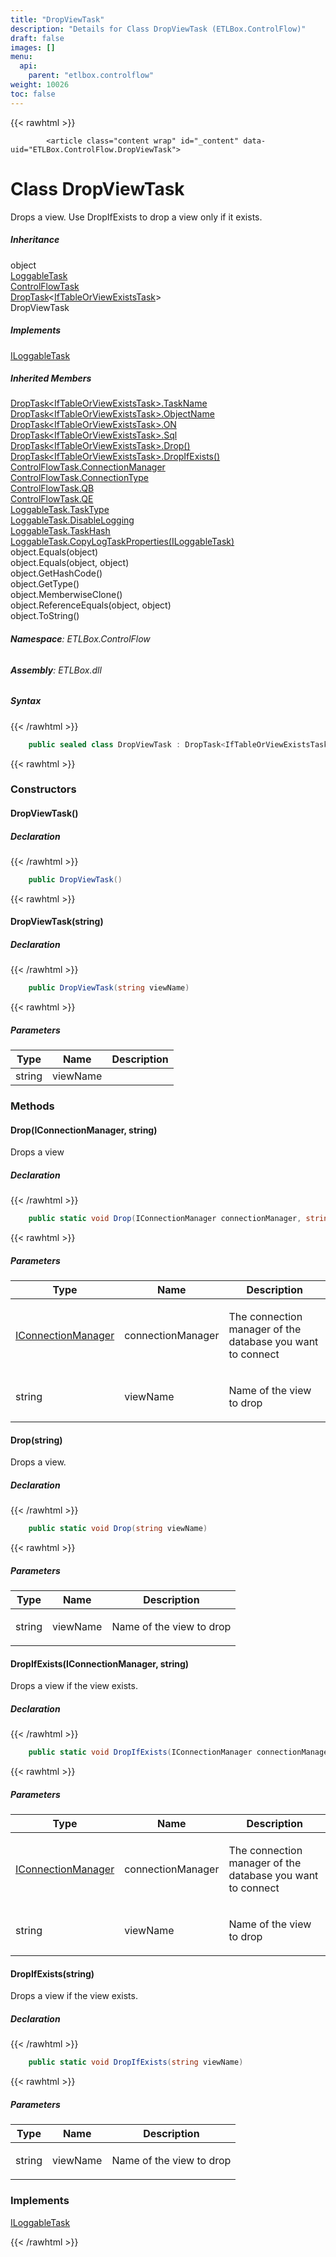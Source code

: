 ```yaml
---
title: "DropViewTask"
description: "Details for Class DropViewTask (ETLBox.ControlFlow)"
draft: false
images: []
menu:
  api:
    parent: "etlbox.controlflow"
weight: 10026
toc: false
---
```


{{< rawhtml >}}

            <article class="content wrap" id="_content" data-uid="ETLBox.ControlFlow.DropViewTask">
  <h1 id="ETLBox_ControlFlow_DropViewTask" data-uid="ETLBox.ControlFlow.DropViewTask" class="text-break">Class DropViewTask
</h1>
  <div class="markdown level0 summary"><p>Drops a view. Use DropIfExists to drop a view only if it exists.</p>
</div>
  <div class="markdown level0 conceptual"></div>
  <div class="inheritance">
    <h5>Inheritance</h5>
    <div class="level0"><span class="xref">object</span></div>
    <div class="level1"><a class="xref" href="/api/etlbox/loggabletask">LoggableTask</a></div>
    <div class="level2"><a class="xref" href="/api/etlbox.controlflow/controlflowtask">ControlFlowTask</a></div>
    <div class="level3"><a class="xref" href="/api/etlbox.controlflow/droptask-1">DropTask</a>&lt;<a class="xref" href="/api/etlbox.controlflow/iftableorviewexiststask">IfTableOrViewExistsTask</a>&gt;</div>
    <div class="level4"><span class="xref">DropViewTask</span></div>
  </div>
  <div class="implements">
    <h5>Implements</h5>
    <div><a class="xref" href="/api/etlbox/iloggabletask">ILoggableTask</a></div>
  </div>
  <div class="inheritedMembers">
    <h5>Inherited Members</h5>
    <div>
      <a class="xref" href="/api/etlbox.controlflow/droptask-1#ETLBox_ControlFlow_DropTask_1_TaskName">DropTask&lt;IfTableOrViewExistsTask&gt;.TaskName</a>
    </div>
    <div>
      <a class="xref" href="/api/etlbox.controlflow/droptask-1#ETLBox_ControlFlow_DropTask_1_ObjectName">DropTask&lt;IfTableOrViewExistsTask&gt;.ObjectName</a>
    </div>
    <div>
      <a class="xref" href="/api/etlbox.controlflow/droptask-1#ETLBox_ControlFlow_DropTask_1_ON">DropTask&lt;IfTableOrViewExistsTask&gt;.ON</a>
    </div>
    <div>
      <a class="xref" href="/api/etlbox.controlflow/droptask-1#ETLBox_ControlFlow_DropTask_1_Sql">DropTask&lt;IfTableOrViewExistsTask&gt;.Sql</a>
    </div>
    <div>
      <a class="xref" href="/api/etlbox.controlflow/droptask-1#ETLBox_ControlFlow_DropTask_1_Drop">DropTask&lt;IfTableOrViewExistsTask&gt;.Drop()</a>
    </div>
    <div>
      <a class="xref" href="/api/etlbox.controlflow/droptask-1#ETLBox_ControlFlow_DropTask_1_DropIfExists">DropTask&lt;IfTableOrViewExistsTask&gt;.DropIfExists()</a>
    </div>
    <div>
      <a class="xref" href="/api/etlbox.controlflow/controlflowtask#ETLBox_ControlFlow_ControlFlowTask_ConnectionManager">ControlFlowTask.ConnectionManager</a>
    </div>
    <div>
      <a class="xref" href="/api/etlbox.controlflow/controlflowtask#ETLBox_ControlFlow_ControlFlowTask_ConnectionType">ControlFlowTask.ConnectionType</a>
    </div>
    <div>
      <a class="xref" href="/api/etlbox.controlflow/controlflowtask#ETLBox_ControlFlow_ControlFlowTask_QB">ControlFlowTask.QB</a>
    </div>
    <div>
      <a class="xref" href="/api/etlbox.controlflow/controlflowtask#ETLBox_ControlFlow_ControlFlowTask_QE">ControlFlowTask.QE</a>
    </div>
    <div>
      <a class="xref" href="/api/etlbox/loggabletask#ETLBox_LoggableTask_TaskType">LoggableTask.TaskType</a>
    </div>
    <div>
      <a class="xref" href="/api/etlbox/loggabletask#ETLBox_LoggableTask_DisableLogging">LoggableTask.DisableLogging</a>
    </div>
    <div>
      <a class="xref" href="/api/etlbox/loggabletask#ETLBox_LoggableTask_TaskHash">LoggableTask.TaskHash</a>
    </div>
    <div>
      <a class="xref" href="/api/etlbox/loggabletask#ETLBox_LoggableTask_CopyLogTaskProperties_ETLBox_ILoggableTask_">LoggableTask.CopyLogTaskProperties(ILoggableTask)</a>
    </div>
    <div>
      <span class="xref">object.Equals(object)</span>
    </div>
    <div>
      <span class="xref">object.Equals(object, object)</span>
    </div>
    <div>
      <span class="xref">object.GetHashCode()</span>
    </div>
    <div>
      <span class="xref">object.GetType()</span>
    </div>
    <div>
      <span class="xref">object.MemberwiseClone()</span>
    </div>
    <div>
      <span class="xref">object.ReferenceEquals(object, object)</span>
    </div>
    <div>
      <span class="xref">object.ToString()</span>
    </div>
  </div>
<h6><strong>Namespace</strong>: ETLBox.ControlFlow</h6>
  <h6><strong>Assembly</strong>: ETLBox.dll</h6>
  <h5 id="ETLBox_ControlFlow_DropViewTask_syntax">Syntax</h5>
{{< /rawhtml >}}

```C#
    public sealed class DropViewTask : DropTask<IfTableOrViewExistsTask>, ILoggableTask
```

{{< rawhtml >}}
  <h3 id="constructors">Constructors
</h3>
  <a id="ETLBox_ControlFlow_DropViewTask__ctor_" data-uid="ETLBox.ControlFlow.DropViewTask.#ctor*"></a>
  <h4 id="ETLBox_ControlFlow_DropViewTask__ctor" data-uid="ETLBox.ControlFlow.DropViewTask.#ctor">DropViewTask()</h4>
  <div class="markdown level1 summary"></div>
  <div class="markdown level1 conceptual"></div>
  <h5 class="declaration">Declaration</h5>
{{< /rawhtml >}}

```C#
    public DropViewTask()
```

{{< rawhtml >}}
  <a id="ETLBox_ControlFlow_DropViewTask__ctor_" data-uid="ETLBox.ControlFlow.DropViewTask.#ctor*"></a>
  <h4 id="ETLBox_ControlFlow_DropViewTask__ctor_System_String_" data-uid="ETLBox.ControlFlow.DropViewTask.#ctor(System.String)">DropViewTask(string)</h4>
  <div class="markdown level1 summary"></div>
  <div class="markdown level1 conceptual"></div>
  <h5 class="declaration">Declaration</h5>
{{< /rawhtml >}}

```C#
    public DropViewTask(string viewName)
```

{{< rawhtml >}}
  <h5 class="parameters">Parameters</h5>
  <table class="table table-bordered table-striped table-condensed">
    <thead>
      <tr>
        <th>Type</th>
        <th>Name</th>
        <th>Description</th>
      </tr>
    </thead>
    <tbody>
      <tr>
        <td><span class="xref">string</span></td>
        <td><span class="parametername">viewName</span></td>
        <td></td>
      </tr>
    </tbody>
  </table>
  <h3 id="methods">Methods
</h3>
  <a id="ETLBox_ControlFlow_DropViewTask_Drop_" data-uid="ETLBox.ControlFlow.DropViewTask.Drop*"></a>
  <h4 id="ETLBox_ControlFlow_DropViewTask_Drop_ETLBox_IConnectionManager_System_String_" data-uid="ETLBox.ControlFlow.DropViewTask.Drop(ETLBox.IConnectionManager,System.String)">Drop(IConnectionManager, string)</h4>
  <div class="markdown level1 summary"><p>Drops a view</p>
</div>
  <div class="markdown level1 conceptual"></div>
  <h5 class="declaration">Declaration</h5>
{{< /rawhtml >}}

```C#
    public static void Drop(IConnectionManager connectionManager, string viewName)
```

{{< rawhtml >}}
  <h5 class="parameters">Parameters</h5>
  <table class="table table-bordered table-striped table-condensed">
    <thead>
      <tr>
        <th>Type</th>
        <th>Name</th>
        <th>Description</th>
      </tr>
    </thead>
    <tbody>
      <tr>
        <td><a class="xref" href="/api/etlbox/iconnectionmanager">IConnectionManager</a></td>
        <td><span class="parametername">connectionManager</span></td>
        <td><p>The connection manager of the database you want to connect</p>
</td>
      </tr>
      <tr>
        <td><span class="xref">string</span></td>
        <td><span class="parametername">viewName</span></td>
        <td><p>Name of the view to drop</p>
</td>
      </tr>
    </tbody>
  </table>
  <a id="ETLBox_ControlFlow_DropViewTask_Drop_" data-uid="ETLBox.ControlFlow.DropViewTask.Drop*"></a>
  <h4 id="ETLBox_ControlFlow_DropViewTask_Drop_System_String_" data-uid="ETLBox.ControlFlow.DropViewTask.Drop(System.String)">Drop(string)</h4>
  <div class="markdown level1 summary"><p>Drops a view.</p>
</div>
  <div class="markdown level1 conceptual"></div>
  <h5 class="declaration">Declaration</h5>
{{< /rawhtml >}}

```C#
    public static void Drop(string viewName)
```

{{< rawhtml >}}
  <h5 class="parameters">Parameters</h5>
  <table class="table table-bordered table-striped table-condensed">
    <thead>
      <tr>
        <th>Type</th>
        <th>Name</th>
        <th>Description</th>
      </tr>
    </thead>
    <tbody>
      <tr>
        <td><span class="xref">string</span></td>
        <td><span class="parametername">viewName</span></td>
        <td><p>Name of the view to drop</p>
</td>
      </tr>
    </tbody>
  </table>
  <a id="ETLBox_ControlFlow_DropViewTask_DropIfExists_" data-uid="ETLBox.ControlFlow.DropViewTask.DropIfExists*"></a>
  <h4 id="ETLBox_ControlFlow_DropViewTask_DropIfExists_ETLBox_IConnectionManager_System_String_" data-uid="ETLBox.ControlFlow.DropViewTask.DropIfExists(ETLBox.IConnectionManager,System.String)">DropIfExists(IConnectionManager, string)</h4>
  <div class="markdown level1 summary"><p>Drops a view if the view exists.</p>
</div>
  <div class="markdown level1 conceptual"></div>
  <h5 class="declaration">Declaration</h5>
{{< /rawhtml >}}

```C#
    public static void DropIfExists(IConnectionManager connectionManager, string viewName)
```

{{< rawhtml >}}
  <h5 class="parameters">Parameters</h5>
  <table class="table table-bordered table-striped table-condensed">
    <thead>
      <tr>
        <th>Type</th>
        <th>Name</th>
        <th>Description</th>
      </tr>
    </thead>
    <tbody>
      <tr>
        <td><a class="xref" href="/api/etlbox/iconnectionmanager">IConnectionManager</a></td>
        <td><span class="parametername">connectionManager</span></td>
        <td><p>The connection manager of the database you want to connect</p>
</td>
      </tr>
      <tr>
        <td><span class="xref">string</span></td>
        <td><span class="parametername">viewName</span></td>
        <td><p>Name of the view to drop</p>
</td>
      </tr>
    </tbody>
  </table>
  <a id="ETLBox_ControlFlow_DropViewTask_DropIfExists_" data-uid="ETLBox.ControlFlow.DropViewTask.DropIfExists*"></a>
  <h4 id="ETLBox_ControlFlow_DropViewTask_DropIfExists_System_String_" data-uid="ETLBox.ControlFlow.DropViewTask.DropIfExists(System.String)">DropIfExists(string)</h4>
  <div class="markdown level1 summary"><p>Drops a view if the view exists.</p>
</div>
  <div class="markdown level1 conceptual"></div>
  <h5 class="declaration">Declaration</h5>
{{< /rawhtml >}}

```C#
    public static void DropIfExists(string viewName)
```

{{< rawhtml >}}
  <h5 class="parameters">Parameters</h5>
  <table class="table table-bordered table-striped table-condensed">
    <thead>
      <tr>
        <th>Type</th>
        <th>Name</th>
        <th>Description</th>
      </tr>
    </thead>
    <tbody>
      <tr>
        <td><span class="xref">string</span></td>
        <td><span class="parametername">viewName</span></td>
        <td><p>Name of the view to drop</p>
</td>
      </tr>
    </tbody>
  </table>
  <h3 id="implements">Implements</h3>
  <div>
      <a class="xref" href="/api/etlbox/iloggabletask">ILoggableTask</a>
  </div>

{{< /rawhtml >}}
